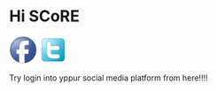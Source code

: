 # Hi SCoRE
<p>
  <a href="http://fb.com" class="btn-social btn-outline"><img src="https://github.com/BenjaminSamuel1024/SCoRE1/blob/index/facee.png"    width="50" height="50"></img></a>
  <a href="http://twitter.com" class="btn-social btn-outline"><img      src="https://github.com/BenjaminSamuel1024/SCoRE1/blob/index/twi.png" width="50" height="50"></img></a>
</p>
Try login into yppur social media platform from here!!!!

